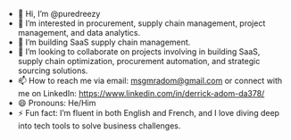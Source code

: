 - 👋 Hi, I’m @puredreezy
- 👀 I’m interested in procurement, supply chain management, project management, and data analytics.
- 🌱 I’m building SaaS supply chain management.
- 💞️ I’m looking to collaborate on projects involving in building SaaS, supply chain optimization, procurement automation, and strategic sourcing solutions.
- 📫 How to reach me via email: msgmradom@gmail.com or connect with me on LinkedIn: https://www.linkedin.com/in/derrick-adom-da378/
- 😄 Pronouns: He/Him
- ⚡ Fun fact: I’m fluent in both English and French, and I love diving deep into tech tools to solve business challenges.

<!---
puredreezy/puredreezy is a ✨ special ✨ repository because its `README.md` (this file) appears on your GitHub profile.
You can click the Preview link to take a look at your changes.
--->
